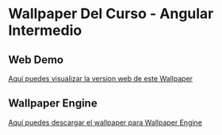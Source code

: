 # Wallpaper Del Curso - Angular Intermedio

## Web Demo

[Aquí puedes visualizar la version web de este Wallpaper](https://yirsishertz.github.io/wallpaper-angular-intermedio/)

## Wallpaper Engine

[Aquí puedes descargar el wallpaper para Wallpaper Engine](https://steamcommunity.com/sharedfiles/filedetails/?id=2913303216)